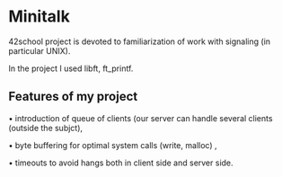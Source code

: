 # Minitalk 

42school project is devoted to familiarization of work with signaling (in particular UNIX).

In the project I used libft, ft_printf.
 
## Features of my project 

• introduction of queue of clients (our server can handle several clients (outside the subjct),

• byte buffering for optimal system calls (write, malloc) ,

• timeouts to avoid hangs both in client side and server side.

